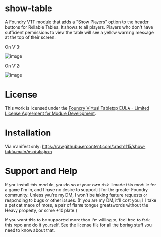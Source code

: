# show-table
A Foundry VTT module that adds a "Show Players" option to the header buttons for Rollable Tables. It shows to all players. Players who don't have sufficient permissions to view the table will see a yellow warning message at the top of their screen. 

On V13:

![image](https://github.com/user-attachments/assets/8bc3d988-0f5d-473a-9b98-088fbd293670)

On V12:

![image](https://github.com/user-attachments/assets/57df20a7-ad9e-4376-92d7-36c84200b0b1)

# License
This work is licensed under the [Foundry Virtual Tabletop EULA - Limited License Agreement for Module Development](https://foundryvtt.com/article/license/).

# Installation
Via manifest only: https://raw.githubusercontent.com/crash1115/show-table/main/module.json

# Support and Help
If you install this module, you do so at your own risk. I made this module for a game I'm in, and I have no desire to support it for the greater Foundry community. Unless you're my DM, I won't be taking feature requests or responding to bugs or other issues. (If you are my DM, it'll cost you; I'll take a pet cat made of moss, a pair of flame tongue greatswords without the Heavy property, or some +10 plate.)

If you want this to be supported more than I'm willing to, feel free to fork this repo and do it yourself. See the license file for all the boring stuff you need to know about that.


